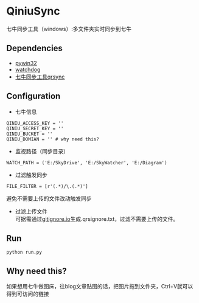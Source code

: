 # QiniuSync
七牛同步工具（windows）:多文件夹实时同步到七牛

## Dependencies
* [pywin32](http://sourceforge.net/projects/pywin32/files/pywin32/Build%20220/)
* [watchdog](https://github.com/gorakhargosh/watchdog)
* [七牛同步工具qrsync](http://developer.qiniu.com/docs/v6/tools/qrsync.html)


## Configuration
* 七牛信息
```
QINIU_ACCESS_KEY = ''
QINIU_SECRET_KEY = ''
QINIU_BUCKET = ''
QINIU_DOMIAN = '' # why need this?
```

* 监视路径（同步目录）
```
WATCH_PATH = ('E:/SkyDrive', 'E:/SkyWatcher', 'E:/Diagram')
```

* 过滤触发同步
```
FILE_FILTER = [r'(.*)/\.(.*)']
```
避免不需要上传的文件改动触发同步

* 过滤上传文件  
可据需通过[gitignore.io](https://www.gitignore.io/)生成.qrsignore.txt，过滤不需要上传的文件。


## Run
`python run.py`


## Why need this?
如果想用七牛做图床，往blog文章贴图的话，把图片拖到文件夹，Ctrl+V就可以得到可访问的链接

